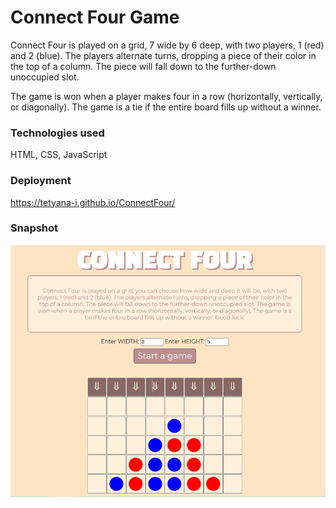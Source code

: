 # Connect Four Game

Connect Four is played on a grid, 7 wide by 6 deep, with two players, 1 (red) and 2 (blue). The players alternate turns, dropping a piece of their color in the top of a column. The piece will fall down to the further-down unoccupied slot.

The game is won when a player makes four in a row (horizontally, vertically, or diagonally). The game is a tie if the entire board fills up without a winner.

### Technologies used

HTML, CSS, JavaScript

### Deployment

https://tetyana-i.github.io/ConnectFour/

### Snapshot
   ![screen snapshot](https://raw.githubusercontent.com/Tetyana-I/ConnectFour/main/static/images/connect4.PNG) 

 